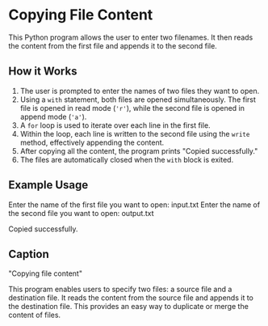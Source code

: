 # Copying File Content

This Python program allows the user to enter two filenames. It then reads the content from the first file and appends it to the second file.

## How it Works

1. The user is prompted to enter the names of two files they want to open.
2. Using a `with` statement, both files are opened simultaneously. The first file is opened in read mode (`'r'`), while the second file is opened in append mode (`'a'`).
3. A `for` loop is used to iterate over each line in the first file.
4. Within the loop, each line is written to the second file using the `write` method, effectively appending the content.
5. After copying all the content, the program prints "Copied successfully."
6. The files are automatically closed when the `with` block is exited.

## Example Usage

Enter the name of the first file you want to open: input.txt
Enter the name of the second file you want to open: output.txt

Copied successfully.

## Caption

"Copying file content"

This program enables users to specify two files: a source file and a destination file. It reads the content from the source file and appends it to the destination file. This provides an easy way to duplicate or merge the content of files.

